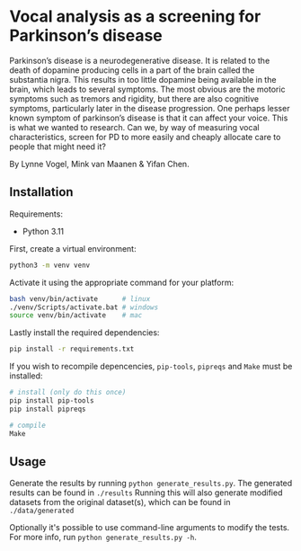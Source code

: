 # Vocal analysis as a screening for Parkinson’s disease
Parkinson’s disease is a neurodegenerative disease. It is related to the death of dopamine producing cells in a part of the brain called the substantia nigra. This results in too little dopamine being available in the brain, which leads to several symptoms. The most obvious are the motoric symptoms such as tremors and rigidity, but there are also cognitive symptoms, particularly later in the disease progression. One perhaps lesser known symptom of parkinson’s disease is that it can affect your voice. This is what we wanted to research. Can we, by way of measuring vocal characteristics, screen for PD to more easily and cheaply allocate care to people that might need it?

By Lynne Vogel, Mink van Maanen & Yifan Chen.

## Installation
Requirements:
* Python 3.11

First, create a virtual environment:
```bash
python3 -m venv venv
```

Activate it using the appropriate command for your platform:
```bash
bash venv/bin/activate      # linux
./venv/Scripts/activate.bat # windows
source venv/bin/activate    # mac
```

Lastly install the required dependencies:
```bash
pip install -r requirements.txt
```

If you wish to recompile depencencies, `pip-tools`, `pipreqs` and `Make` must be installed:
```bash
# install (only do this once)
pip install pip-tools
pip install pipreqs

# compile
Make
```

## Usage
Generate the results by running `python generate_results.py`. The generated results can be found in `./results`
Running this will also generate modified datasets from the original dataset(s), which can be found in `./data/generated`

Optionally it's possible to use command-line arguments to modify the tests.
For more info, run `python generate_results.py -h`.
